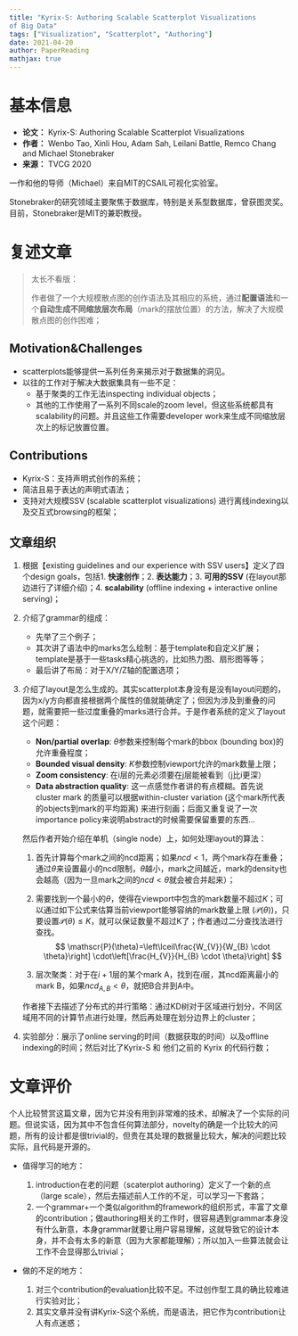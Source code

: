 ```yaml
---
title: "Kyrix-S: Authoring Scalable Scatterplot Visualizations
of Big Data"
tags: ["Visualization", "Scatterplot", "Authoring"]
date: 2021-04-20
author: PaperReading
mathjax: true
---
```


# 基本信息

- **论文：** Kyrix-S: Authoring Scalable Scatterplot Visualizations
- **作者：** Wenbo Tao, Xinli Hou, Adam Sah, Leilani Battle, Remco Chang and Michael Stonebraker
- **来源：** TVCG 2020

一作和他的导师（Michael）来自MIT的CSAIL可视化实验室。

Stonebraker的研究领域主要聚焦于数据库，特别是关系型数据库，曾获图灵奖。目前，Stonebraker是MIT的兼职教授。



# 复述文章

> 太长不看版：
>
> 作者做了一个大规模散点图的创作语法及其相应的系统，通过**配置语法**和一个**自动生成不同缩放层次布局**（mark的摆放位置）的方法，解决了大规模散点图的创作困难；

## Motivation&Challenges

- scatterplots能够提供一系列任务来揭示对于数据集的洞见。
- 以往的工作对于解决大数据集具有一些不足：
  - 基于聚类的工作无法inspecting individual objects；
  - 其他的工作使用了一系列不同scale的zoom level，但这些系统都具有scalability的问题。并且这些工作需要developer work来生成不同缩放层次上的标记放置位置。

## Contributions

- Kyrix-S：支持声明式创作的系统；
- 简洁且易于表达的声明式语法；
- 支持对大规模SSV (scalable scatterplot visualizations) 进行离线indexing以及交互式browsing的框架；

## 文章组织

1. 根据【existing guidelines and our experience with SSV users】定义了四个design goals，包括1. **快速创作**；2. **表达能力**；3. **可用的SSV** (在layout那边进行了详细介绍)；4. **scalability** (offline indexing + interactive online serving)；

2. 介绍了grammar的组成：

   - 先举了三个例子；
   - 其次讲了语法中的marks怎么绘制：基于template和自定义扩展；template是基于一些tasks精心挑选的，比如热力图、扇形图等等；
   - 最后讲了布局：对于X/Y/Z轴的配置选项；

3. 介绍了layout是怎么生成的。其实scatterplot本身没有是没有layout问题的，因为x/y方向都直接根据两个属性的值就能确定了；但因为涉及到重叠的问题，就需要把一些过度重叠的marks进行合并。于是作者系统的定义了layout这个问题：

   - **Non/partial overlap**: $\theta$参数来控制每个mark的bbox (bounding box)的允许重叠程度；
   - **Bounded visual density**: $K$参数控制viewport允许的mark数量上限；
   - **Zoom consistency**: 在i层的元素必须要在j层能被看到（j比i更深）
   - **Data abstraction quality**: 这一点感觉作者讲的有点模糊。首先说 cluster mark 的质量可以根据within-cluster variation (这个mark所代表的objects到mark的平均距离) 来进行刻画；后面又重复说了一次importance policy来说明abstract的时候需要保留重要的东西...

   然后作者开始介绍在单机（single node）上，如何处理layout的算法：

   1. 首先计算每个mark之间的ncd距离；如果$ncd \lt 1$，两个mark存在重叠；通过$\theta$来设置最小的ncd限制，$\theta$越小，mark之间越近，mark的density也会越高（因为一旦mark之间的$ncd<\theta$就会被合并起来）；

   2. 需要找到一个最小的$\theta$，使得在viewport中包含的mark数量不超过$K$；可以通过如下公式来估算当前viewport能够容纳的mark数量上限 ($\mathscr{P}(\theta)$)，只要设置$\mathscr{P}(\theta) \leq K$，就可以保证数量不超过K了；作者通过二分查找法进行查找。
      $$
      \mathscr{P}(\theta)=\left\lceil\frac{W_{V}}{W_{B} \cdot \theta}\right] \cdot\left[\frac{H_{V}}{H_{B} \cdot \theta}\right]
      $$

   3. 层次聚类：对于在$i+1$层的某个mark A，找到在$i$层，其ncd距离最小的mark B，如果$ncd_{A,B} \lt \theta$，就把B合并到A中。

   作者接下去描述了分布式的并行策略：通过KD树对于区域进行划分，不同区域用不同的计算节点进行处理，然后再处理在划分边界上的cluster；

4. 实验部分：展示了online serving的时间（数据获取的时间）以及offline indexing的时间；然后对比了Kyrix-S 和 他们之前的 Kyrix 的代码行数；

# 文章评价

个人比较赞赏这篇文章，因为它并没有用到非常难的技术，却解决了一个实际的问题。但说实话，因为其中不包含任何算法部分，novelty的确是一个比较大的问题，所有的设计都是很trivial的，但贵在其处理的数据量比较大，解决的问题比较实际，且代码是开源的。

- 值得学习的地方：
  1. introduction在老的问题（scaterplot authoring）定义了一个新的点（large scale），然后去描述前人工作的不足，可以学习一下套路；
  2. 一个grammar+一个类似algorithm的framework的组织形式，丰富了文章的contribution；做authoring相关的工作时，很容易遇到grammar本身没有什么新意，本身grammar就要让用户容易理解，这就导致它的设计本身，并不会有太多的新意（因为大家都能理解）；所以加入一些算法就会让工作不会显得那么trivial；

- 做的不足的地方：
  1. 对三个contribution的evaluation比较不足。不过创作型工具的确比较难进行实验对比；
  2. 其实文章并没有讲Kyrix-S这个系统，而是语法，把它作为contribution让人有点迷惑；

